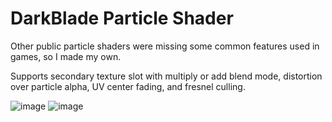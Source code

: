 # DarkBlade Particle Shader

Other public particle shaders were missing some common features used in games, so I made my own.

Supports secondary texture slot with multiply or add blend mode, distortion over particle alpha, UV center fading, and fresnel culling.

![image](https://github.com/DarkBlade909/DarkBladeParticleShader/assets/52094720/d99f7676-b39f-4203-b216-5c5e323a2c93)
![image](https://github.com/DarkBlade909/DarkBladeParticleShader/assets/52094720/65b82532-4cc8-42ac-b96b-aa8e03227a49)
